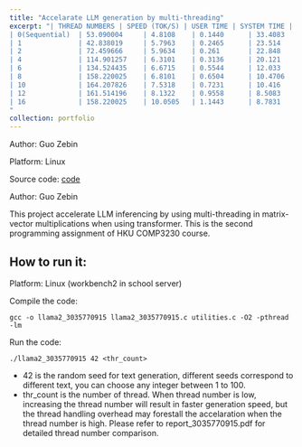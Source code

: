 ```yaml
---
title: "Accelarate LLM generation by multi-threading"
excerpt: "| THREAD NUMBERS | SPEED (TOK/S) | USER TIME | SYSTEM TIME | USE TIME/SYSTEM TIME |<br/>
| 0(Sequential)  | 53.090004     | 4.8108    | 0.1440      | 33.4083              |<br/>
| 1              | 42.838019     | 5.7963    | 0.2465      | 23.514               |<br/>
| 2              | 72.459666     | 5.9634    | 0.261       | 22.848               |<br/>
| 4              | 114.901257    | 6.3101    | 0.3136      | 20.121               |<br/>
| 6              | 134.524435    | 6.6715    | 0.5544      | 12.033               |<br/>
| 8              | 158.220025    | 6.8101    | 0.6504      | 10.4706              |<br/>
| 10             | 164.207826    | 7.5318    | 0.7231      | 10.416               |<br/>
| 12             | 161.514196    | 8.1322    | 0.9558      | 8.5083               |<br/>
| 16             | 158.220025    | 10.0505   | 1.1443      | 8.7831               |
"
collection: portfolio
---
```

Author: Guo Zebin

Platform: Linux

Source code: [code](https://github.com/SILENT-GUO/LLM-Accelaration-by-Multithreading)

Author: Guo Zebin

This project accelerate LLM inferencing by using multi-threading in matrix-vector multiplications when using transformer.
This is the second programming assignment of HKU COMP3230 course.

## How to run it:
Platform: Linux (workbench2 in school server)

Compile the code: 
```
gcc -o llama2_3035770915 llama2_3035770915.c utilities.c -O2 -pthread -lm
```
Run the code:
```
./llama2_3035770915 42 <thr_count>
```
+ 42 is the random seed for text generation, different seeds correspond to different text, you can choose any integer between 1 to 100.
+ thr_count is the number of thread. When thread number is low, increasing the thread number will result in faster generation speed, but the thread handling overhead may forestall the accelaration when the thread number is high. Please refer to report_3035770915.pdf for detailed thread number comparison.









